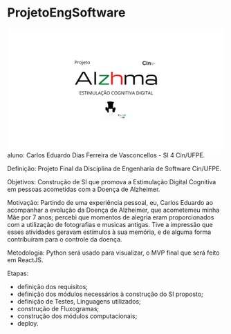 # ProjetoEngSoftware
<img src='./AlzhmaBg.png'>
aluno: Carlos Eduardo Dias Ferreira de Vasconcellos - SI 4 Cin/UFPE.

Definição:
Projeto Final da Disciplina de Engenharia de Software Cin/UFPE.

Objetivos:
Construção de SI que promova a Estimulação Digital Cognitiva em pessoas acometidas com a Doença de Alzheimer.

Motivação:
Partindo de uma experiência pessoal, eu, Carlos Eduardo ao acompanhar a evolução da Doença de Alzheimer, que acometemeu minha Mãe por 7 anos;
percebi que momentos de alegria eram proporcionados com a utilização de fotografias e musicas antigas.
Tive a impressão que esses atividades geravam estímulos à sua memória, e de alguma forma contríbuíram para o controle da doença.

Metodologia:
Python será usado para visualizar, o MVP final que será feito em ReactJS.

Etapas:
- definição dos requisitos;
- definição dos módulos necessários à construção do SI proposto;
- definição de Testes, Linguagens utilizados;
- construção de Fluxogramas;
- construção dos módulos computacionais;
- deploy.



